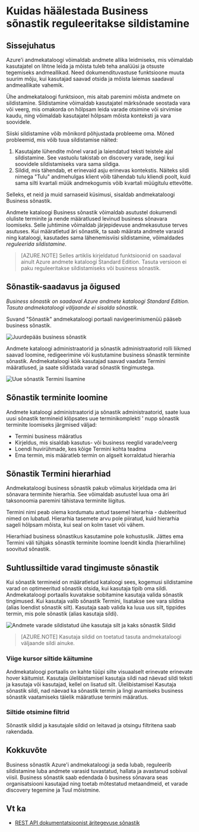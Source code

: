 <properties
    pageTitle="Häälestamise Business sõnastik eest, sildistamine | Microsoft Azure'i"
    description="Esiletõstmine business sõnastik Azure'i andmekataloogis loomine ja kasutamine levinud business sõnavara sildi juhise registreeritud andmete varad."
    services="data-catalog"
    documentationCenter=""
    authors="steelanddata"
    manager="NA"
    editor=""
    tags=""/>
<tags
    ms.service="data-catalog"
    ms.devlang="NA"
    ms.topic="article"
    ms.tgt_pltfrm="NA"
    ms.workload="data-catalog"
    ms.date="09/21/2016"
    ms.author="maroche"/>

# <a name="how-to-set-up-the-business-glossary-for-governed-tagging"></a>Kuidas häälestada Business sõnastik reguleeritakse sildistamine

## <a name="introduction"></a>Sissejuhatus

Azure'i andmekataloogi võimaldab andmete allika leidmiseks, mis võimaldab kasutajatel on lihtne leida ja mõista tuleb teha analüüsi ja otsuste tegemiseks andmeallikad. Need dokumendituvastuse funktsioone muuta suurim mõju, kui kasutajad saavad otsida ja mõista laiemas saadaval andmeallikate vahemik.

Ühe andmekataloogi funktsioon, mis aitab paremini mõista andmete on sildistamine. Sildistamine võimaldab kasutajatel märksõnade seostada vara või veerg, mis omakorda on hõlpsam leida varade otsimine või sirvimise kaudu, ning võimaldab kasutajatel hõlpsam mõista konteksti ja vara soovidele.

Siiski sildistamine võib mõnikord põhjustada probleeme oma. Mõned probleemid, mis võib tuua sildistamise näited:

1.  Kasutajate lühendite mõnel varad ja laiendatud teksti teistele ajal sildistamine. See vastuolu takistab on discovery varade, isegi kui soovidele sildistamiseks vara sama sildiga.
2.  Sildid, mis tähendab, et erinevaid asju erinevas kontekstis. Näiteks sildi nimega "Tulu" andmehulgas klient võib tähendab tulu kliendi poolt, kuid sama silti kvartali müük andmekogumis võib kvartali müügitulu ettevõtte.  

Selleks, et neid ja muid sarnaseid küsimusi, sisaldab andmekataloogi Business sõnastik.

Andmete kataloogi Business sõnastik võimaldab asutustel dokumendi oluliste terminite ja nende määratlused levinud business sõnavara loomiseks. Selle juhtimine võimaldab järjepidevuse andmekasutuse terves asutuses. Kui määratletud äri sõnastik, ta saab määrata andmete varasid ning kataloogi, kasutades sama lähenemisviisi sildistamine, võimaldades _reguleerida sildistamine_.

> [AZURE.NOTE] Selles artiklis kirjeldatud funktsioonid on saadaval ainult Azure andmete kataloogi Standard Edition. Tasuta versioon ei paku reguleeritakse sildistamiseks või business sõnastik.

## <a name="glossary-availability-and-privileges"></a>Sõnastik-saadavus ja õigused

*Business sõnastik on saadaval Azure andmete kataloogi Standard Edition. Tasuta andmekataloogi väljaande ei sisalda sõnastik.*

Suvand "Sõnastik" andmekataloogi portaali navigeerimismenüü pääseb business sõnastik.  

![Juurdepääs business sõnastik](./media/data-catalog-how-to-business-glossary/01-portal-menu.png)


Andmete kataloogi administraatorid ja sõnastik administraatorid rolli liikmed saavad loomine, redigeerimine või kustutamine business sõnastik terminite sõnastik. Andmekataloogi kõik kasutajad saavad vaadata Termini määratlused, ja saate sildistada varad sõnastik tingimustega.

![Uue sõnastik Termini lisamine](./media/data-catalog-how-to-business-glossary/02-new-term.png)


## <a name="creating-glossary-terms"></a>Sõnastik terminite loomine

Andmete kataloogi administraatorid ja sõnastik administraatorid, saate luua uusi sõnastik termineid klõpsates uue terminikomplekti ' nupp sõnastik terminite loomiseks järgmised väljad:

* Termini business määratlus
* Kirjeldus, mis sisaldab kasutus- või business reeglid varade/veerg
* Loendi huvirühmade, kes kõige Termini kohta teadma
* Ema termin, mis määratleb termin on algselt korraldatud hierarhia


## <a name="glossary-term-hierarchies"></a>Sõnastik Termini hierarhiad

Andmekataloogi business sõnastik pakub võimalus kirjeldada oma äri sõnavara terminite hierarhia. See võimaldab asutustel luua oma äri taksonoomia paremini tähistava terminite liigitus.

Termini nimi peab olema kordumatu antud tasemel hierarhia - dubleeritud nimed on lubatud. Hierarhia tasemete arvu pole piiratud, kuid hierarhia sageli hõlpsam mõista, kui seal on kolm taset või vähem.

Hierarhiad business sõnastikus kasutamine pole kohustuslik. Jättes ema Termini väli tühjaks sõnastik terminite loomine loendit kindla (hierarhiline) soovitud sõnastik.  

## <a name="tagging-assets-with-glossary-terms"></a>Suhtlussiltide varad tingimuste sõnastik

Kui sõnastik termineid on määratletud kataloogi sees, kogemusi sildistamine varad on optimeeritud sõnastik otsida, kui kasutaja tipib oma sildi. Andmekataloogi portaalis kuvatakse sobitamine kasutaja valida sõnastik tingimused. Kui kasutaja valib sõnastik Termini, lisatakse see vara sildina (alias loendist sõnastik silt). Kasutaja saab valida ka luua uus silt, tippides termin, mis pole sõnastik (alias kasutaja sildi).

![Andmete varade sildistatud ühe kasutaja silt ja kaks sõnastik Sildid](./media/data-catalog-how-to-business-glossary/03-tagged-asset.png)

> [AZURE.NOTE] Kasutaja sildid on toetatud tasuta andmekataloogi väljaande sildi ainuke.

### <a name="hover-behavior-on-tags"></a>Viige kursor siltide käitumine
Andmekataloogi portaalis on kahte tüüpi silte visuaalselt erinevate erinevate hover käitumist. Kasutaja ülelibistamisel kasutaja sildi nad näevad sildi teksti ja kasutaja või kasutajad, kellel on lisatud silt. Ülelibistamisel Kasutaja sõnastik sildi, nad näevad ka sõnastik termin ja lingi avamiseks business sõnastik vaatamiseks täielik määratluse termini määratlus.

### <a name="search-filters-for-tags"></a>Siltide otsimine filtrid
Sõnastik sildid ja kasutajale sildid on leitavad ja otsingu filtritena saab rakendada.

## <a name="summary"></a>Kokkuvõte
Business sõnastik Azure'i andmekataloogi ja seda lubab, reguleerib sildistamine luba andmete varasid tuvastatud, hallata ja avastanud sobival viisil. Business sõnastik saab edendada õ business sõnavara seas organisatsiooni kasutajad ning toetab mõtestatud metaandmeid, et varade discovery tegemine ja Tuul mõistmine.

## <a name="see-also"></a>Vt ka

- [REST API dokumentatsioonist äritegevuse sõnastik](https://msdn.microsoft.com/library/mt708855.aspx)
